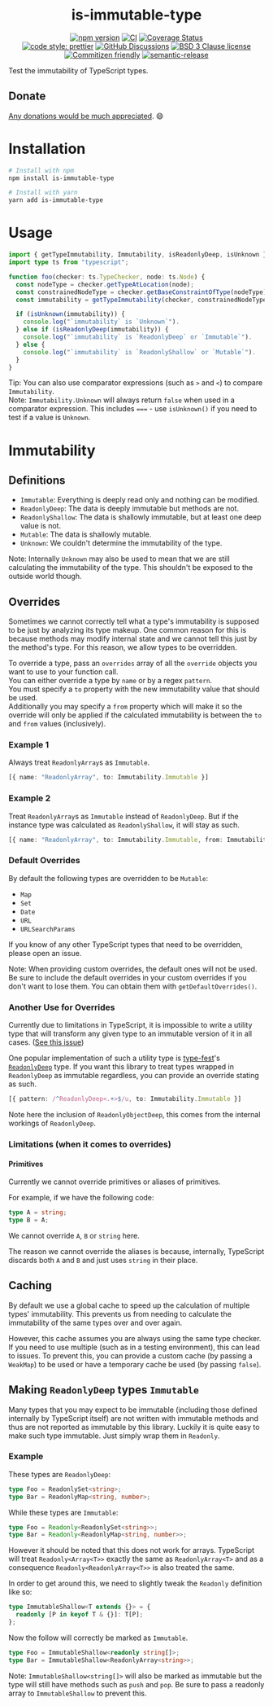 <div align="center">

# is-immutable-type

[![npm version](https://img.shields.io/npm/v/is-immutable-type.svg)](https://www.npmjs.com/package/is-immutable-type)
[![CI](https://github.com/RebeccaStevens/is-immutable-type/actions/workflows/ci.yml/badge.svg)](https://github.com/RebeccaStevens/is-immutable-type/actions/workflows/ci.yml)
[![Coverage Status](https://codecov.io/gh/RebeccaStevens/is-immutable-type/branch/main/graph/badge.svg?token=MVpR1oAbIT)](https://codecov.io/gh/RebeccaStevens/is-immutable-type)\
[![code style: prettier](https://img.shields.io/badge/code_style-prettier-ff69b4.svg?style=flat-square)](https://github.com/prettier/prettier)
[![GitHub Discussions](https://img.shields.io/github/discussions/RebeccaStevens/is-immutable-type?style=flat-square)](https://github.com/RebeccaStevens/is-immutable-type/discussions)
[![BSD 3 Clause license](https://img.shields.io/github/license/RebeccaStevens/is-immutable-type.svg?style=flat-square)](https://opensource.org/licenses/BSD-3-Clause)
[![Commitizen friendly](https://img.shields.io/badge/commitizen-friendly-brightgreen.svg?style=flat-square)](https://commitizen.github.io/cz-cli/)
[![semantic-release](https://img.shields.io/badge/%20%20%F0%9F%93%A6%F0%9F%9A%80-semantic--release-e10079.svg?style=flat-square)](https://github.com/semantic-release/semantic-release)

</div>

Test the immutability of TypeScript types.

## Donate

[Any donations would be much appreciated](./DONATIONS.md). 😄

# Installation

```sh
# Install with npm
npm install is-immutable-type

# Install with yarn
yarn add is-immutable-type
```

# Usage

```ts
import { getTypeImmutability, Immutability, isReadonlyDeep, isUnknown } from "is-immutable-type";
import type ts from "typescript";

function foo(checker: ts.TypeChecker, node: ts.Node) {
  const nodeType = checker.getTypeAtLocation(node);
  const constrainedNodeType = checker.getBaseConstraintOfType(nodeType);
  const immutability = getTypeImmutability(checker, constrainedNodeType);

  if (isUnknown(immutability)) {
    console.log("`immutability` is `Unknown`").
  } else if (isReadonlyDeep(immutability)) {
    console.log("`immutability` is `ReadonlyDeep` or `Immutable`").
  } else {
    console.log("`immutability` is `ReadonlyShallow` or `Mutable`").
  }
}
```

Tip: You can also use comparator expressions (such as `>` and `<`) to compare
`Immutability`.\
Note: `Immutability.Unknown` will always return `false` when used in a
comparator expression. This includes `===` - use `isUnknown()` if you need to
test if a value is `Unknown`.

# Immutability

## Definitions

- `Immutable`: Everything is deeply read only and nothing can be modified.
- `ReadonlyDeep`: The data is deeply immutable but methods are not.
- `ReadonlyShallow`: The data is shallowly immutable, but at least one deep value is not.
- `Mutable`: The data is shallowly mutable.
- `Unknown`: We couldn't determine the immutability of the type.

Note: Internally `Unknown` may also be used to mean that we are still
calculating the immutability of the type. This shouldn't be exposed to the
outside world though.

## Overrides

Sometimes we cannot correctly tell what a type's immutability is supposed to be
just by analyzing its type makeup. One common reason for this is because methods
may modify internal state and we cannot tell this just by the method's type. For
this reason, we allow types to be overridden.

To override a type, pass an `overrides` array of all the `override` objects you
want to use to your function call.\
You can either override a type by `name` or by a regex `pattern`.\
You must specify a `to` property with the new immutability value that should be
used.\
Additionally you may specify a `from` property which will make it so the
override will only be applied if the calculated immutability is between the
`to` and `from` values (inclusively).

### Example 1

Always treat `ReadonlyArray`s as `Immutable`.

```ts
[{ name: "ReadonlyArray", to: Immutability.Immutable }]
```

### Example 2

Treat `ReadonlyArray`s as `Immutable` instead of `ReadonlyDeep`. But if the
instance type was calculated as `ReadonlyShallow`, it will stay as such.

```ts
[{ name: "ReadonlyArray", to: Immutability.Immutable, from: Immutability.ReadonlyDeep }]
```

### Default Overrides

By default the following types are overridden to be `Mutable`:

- `Map`
- `Set`
- `Date`
- `URL`
- `URLSearchParams`

If you know of any other TypeScript types that need to be
overridden, please open an issue.

Note: When providing custom overrides, the default ones will not be used. Be
sure to include the default overrides in your custom overrides if you don't want
to lose them. You can obtain them with `getDefaultOverrides()`.

### Another Use for Overrides

Currently due to limitations in TypeScript, it is impossible to write a utility
type that will transform any given type to an immutable version of it in all
cases. ([See this issue](https://github.com/microsoft/TypeScript/issues/29732))

One popular implementation of such a utility type is
[type-fest](https://www.npmjs.com/package/type-fest)'s
[`ReadonlyDeep`](https://github.com/sindresorhus/type-fest/blob/main/source/readonly-deep.d.ts)
type. If you want this library to treat types wrapped in `ReadonlyDeep` as
immutable regardless, you can provide an override stating as such.

```ts
[{ pattern: /^ReadonlyDeep<.+>$/u, to: Immutability.Immutable }]
```

Note here the inclusion of `ReadonlyObjectDeep`, this comes from the internal
workings of `ReadonlyDeep`.

### Limitations (when it comes to overrides)

#### Primitives

Currently we cannot override primitives or aliases of primitives.

For example, if we have the following code:

```ts
type A = string;
type B = A;
```

We cannot override `A`, `B` or `string` here.

The reason we cannot override the aliases is because, internally, TypeScript
discards both `A` and `B` and just uses `string` in their place.

## Caching

By default we use a global cache to speed up the calculation of multiple types'
immutability. This prevents us from needing to calculate the immutability of
the same types over and over again.

However, this cache assumes you are always using the same type checker. If you
need to use multiple (such as in a testing environment), this can lead to
issues. To prevent this, you can provide a custom cache (by passing a `WeakMap`)
to be used or have a temporary cache be used (by passing `false`).

## Making `ReadonlyDeep` types `Immutable`

Many types that you may expect to be immutable (including those defined
internally by TypeScript itself) are not written with immutable methods and thus
are not reported as immutable by this library. Luckily it is quite easy to make
such type immutable. Just simply wrap them in `Readonly`.

### Example

These types are `ReadonlyDeep`:

```ts
type Foo = ReadonlySet<string>;
type Bar = ReadonlyMap<string, number>;
```

While these types are `Immutable`:

```ts
type Foo = Readonly<ReadonlySet<string>>;
type Bar = Readonly<ReadonlyMap<string, number>>;
```

However it should be noted that this does not work for arrays. TypeScript will
treat `Readonly<Array<T>>` exactly the same as `ReadonlyArray<T>` and
as a consequence `Readonly<ReadonlyArray<T>>` is also treated the same.

In order to get around this, we need to slightly tweak the `Readonly` definition
like so:

```ts
type ImmutableShallow<T extends {}> = {
  readonly [P in keyof T & {}]: T[P];
};
```

Now the follow will correctly be marked as `Immutable`.

```ts
type Foo = ImmutableShallow<readonly string[]>;
type Bar = ImmutableShallow<ReadonlyArray<string>>;
```

Note: `ImmutableShallow<string[]>` will also be marked as immutable but the type
will still have methods such as `push` and `pop`. Be sure to pass a readonly
array to `ImmutableShallow` to prevent this.
